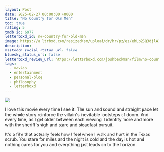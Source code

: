 ```yaml
---
layout: Post
date: 2025-02-27 00:00:00 +0000
title: "No Country for Old Men"
toc: true
rating: 5
tmdb_id: 6977
letterboxd_id: no-country-for-old-men
image: https://a.ltrbxd.com/resized/sm/upload/dr/hr/pz/ez/ehLb2SQ3djlA1FrQKbP2WO3VH09-0-600-0-900-crop.jpg?v=6489920a92
description: 
mastodon_social_status_url: false
bluesky_status_url: false
letterboxd_review_url: https://letterboxd.com/joshbeckman/film/no-country-for-old-men/
tags:
  - movies
  - entertainment
  - personal-blog
  - philosophy
  - letterboxd
---
```


 <p><img src="https://a.ltrbxd.com/resized/sm/upload/dr/hr/pz/ez/ehLb2SQ3djlA1FrQKbP2WO3VH09-0-600-0-900-crop.jpg?v=6489920a92"/></p> <p>I love this movie every time I see it. The sun and sound and straight pace let the whole story reinforce the villain's inevitable footsteps of doom. And every time, as I get older between each viewing, I identify more and more with the sheriff's sigh and stare and steadfast pursuit.</p><p>It's a film that actually feels how I feel when I walk and hunt in the Texas scrub. You stare for miles and the night is cold and the day is hot and nothing cares for you and everything just leads on to the horizon.</p> 
